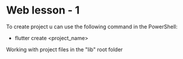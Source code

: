 # Web lesson - 1

To create project u can use the following command in the PowerShell:

 - flutter create <project_name>

Working with project files in the "lib" root folder